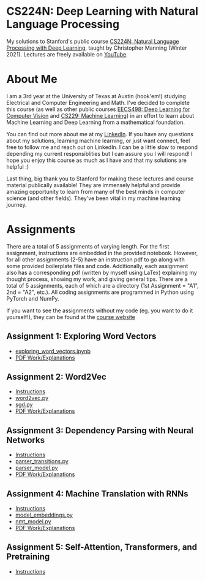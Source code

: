 # CS224N: Deep Learning with Natural Language Processing
My solutions to Stanford's public course [CS224N: Natural Language Processing with Deep Learning](https://web.stanford.edu/class/archive/cs/cs224n/cs224n.1214/index.html#schedule), taught by Christopher Manning (Winter 2021).
Lectures are freely available on [YouTube](https://www.youtube.com/playlist?list=PLoROMvodv4rOSH4v6133s9LFPRHjEmbmJ). 

# About Me
I am a 3rd year at the University of Texas at Austin (hook'em!) studying Electrical and Computer Engineering and Math. I've decided to complete this course (as well as other public courses [EECS498: Deep Learning for Computer Vision](https://github.com/bensmidt/EECS-498-DL-Computer-Vision) and [CS229: Machine Learning](https://github.com/bensmidt/CS229-ML-Autumn-2018)) in an effort to learn about Machine Learning and Deep Learning from a mathematical foundation. 

You can find out more about me at my [LinkedIn](https://www.linkedin.com/in/benjamin-smidt/). If you have any questions about my solutions, learning machine learning, or just want connect, feel free to follow me and reach out on LinkedIn. I can be a little slow to respond depending my current responsiblities but I can assure you I will respond! I hope you enjoy this course as much as I have and that my solutions are helpful :)

Last thing, big thank you to Stanford for making these lectures and course material publically available! They are immensely helpful and provide amazing opportunity to learn from many of the best minds in computer science (and other fields). They've been vital in my machine learning journey. 

# Assignments
There are a total of 5 assignments of varying length. For the first assignment, instructions are embedded in the provided notebook. However, for all other assignments (2-5) have an instruction pdf to go along with some provided boilerplate files and code. Additionally, each assignment also has a corresponding pdf (written by myself using LaTex) explaining my thought process, showing my work, and giving general tips. There are a total of 5 assignments, each of which are a directory (1st Assignment = "A1", 2nd = "A2", etc.). All coding assignments are programmed in Python using PyTorch and NumPy. 

If you want to see the assignments without my code (eg. you want to do it yourself!), they can be found at the [course website](https://web.stanford.edu/class/cs224n/index.html#schedule)

## Assignment 1: Exploring Word Vectors
  - [exploring_word_vectors.ipynb](https://github.com/bensmidt/CS224N-Deep-Learning-NLP/blob/main/A1/exploring_word_vectors.ipynb)
  - [PDF Work/Explanations](https://github.com/bensmidt/CS224N-Deep-Learning-NLP/blob/main/A1/ExploringWordVectors.pdf)

## Assignment 2: Word2Vec
  - [Instructions](https://github.com/bensmidt/CS224N-Deep-Learning-NLP/blob/main/A2/A2-Instructions.pdf)
  - [word2vec.py](https://github.com/bensmidt/CS224N-Deep-Learning-NLP/blob/main/A2/word2vec.py)
  - [sgd.py](https://github.com/bensmidt/CS224N-Deep-Learning-NLP/blob/main/A2/sgd.py)
  - [PDF Work/Explanations](https://github.com/bensmidt/CS224N-Deep-Learning-NLP/blob/main/A2/A2-Latex/a2_explained.pdf)

## Assignment 3: Dependency Parsing with Neural Networks
  - [Instructions](https://github.com/bensmidt/CS224N-DL-Natural-Language-Processing/blob/main/A3/a3-instructions.pdf)
  - [parser_transitions.py](https://github.com/bensmidt/CS224N-DL-Natural-Language-Processing/blob/main/A3/parser_transitions.py)
  - [parser_model.py](https://github.com/bensmidt/CS224N-DL-Natural-Language-Processing/blob/main/A3/parser_model.py)
  - [PDF Work/Explanations](https://github.com/bensmidt/CS224N-DL-Natural-Language-Processing/blob/main/A3/a3-latex/A3-NNs_Dependency_Parsing.pdf)

## Assignment 4: Machine Translation with RNNs
  - [Instructions](https://github.com/bensmidt/CS224N-DL-Natural-Language-Processing/blob/main/A4/A4-Instructions.pdf)
  - [model_embeddings.py](https://github.com/bensmidt/CS224N-DL-Natural-Language-Processing/blob/main/A4/model_embeddings.py)
  - [nmt_model.py](https://github.com/bensmidt/CS224N-DL-Natural-Language-Processing/blob/main/A4/nmt_model.py)
  - [PDF Work/Explanations](https://github.com/bensmidt/CS224N-DL-Natural-Language-Processing/blob/main/A4/A4-Latex/A4-NMT_RNN.pdf)

## Assignment 5: Self-Attention, Transformers, and Pretraining
- [Instructions](https://github.com/bensmidt/CS224N-DL-Natural-Language-Processing/blob/main/A5/A5-Instructions.pdf)
